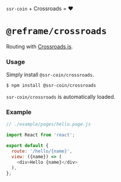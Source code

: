 <!---






    WARNING, READ THIS.
    This is a computed file. Do not edit.
    Instead, edit `/plugins/crossroads/readme.template.md` and run `npm run docs` (or `yarn docs`).












    WARNING, READ THIS.
    This is a computed file. Do not edit.
    Instead, edit `/plugins/crossroads/readme.template.md` and run `npm run docs` (or `yarn docs`).












    WARNING, READ THIS.
    This is a computed file. Do not edit.
    Instead, edit `/plugins/crossroads/readme.template.md` and run `npm run docs` (or `yarn docs`).












    WARNING, READ THIS.
    This is a computed file. Do not edit.
    Instead, edit `/plugins/crossroads/readme.template.md` and run `npm run docs` (or `yarn docs`).












    WARNING, READ THIS.
    This is a computed file. Do not edit.
    Instead, edit `/plugins/crossroads/readme.template.md` and run `npm run docs` (or `yarn docs`).






-->

`ssr-coin` + Crossroads = :heart:

# `@reframe/crossroads`

Routing with [Crossroads.js](https://github.com/millermedeiros/crossroads.js).

### Usage

Simply install `@ssr-coin/crossroads`.

~~~bash
$ npm install @ssr-coin/crossroads
~~~

`ssr-coin/crossroads` is automatically loaded.

### Example

~~~js
// ./example/pages/hello.page.js

import React from 'react';

export default {
  route: '/hello/{name}',
  view: ({name}) => (
    <div>Hello {name}</div>
  ),
};
~~~

<!---






    WARNING, READ THIS.
    This is a computed file. Do not edit.
    Instead, edit `/plugins/crossroads/readme.template.md` and run `npm run docs` (or `yarn docs`).












    WARNING, READ THIS.
    This is a computed file. Do not edit.
    Instead, edit `/plugins/crossroads/readme.template.md` and run `npm run docs` (or `yarn docs`).












    WARNING, READ THIS.
    This is a computed file. Do not edit.
    Instead, edit `/plugins/crossroads/readme.template.md` and run `npm run docs` (or `yarn docs`).












    WARNING, READ THIS.
    This is a computed file. Do not edit.
    Instead, edit `/plugins/crossroads/readme.template.md` and run `npm run docs` (or `yarn docs`).












    WARNING, READ THIS.
    This is a computed file. Do not edit.
    Instead, edit `/plugins/crossroads/readme.template.md` and run `npm run docs` (or `yarn docs`).






-->
